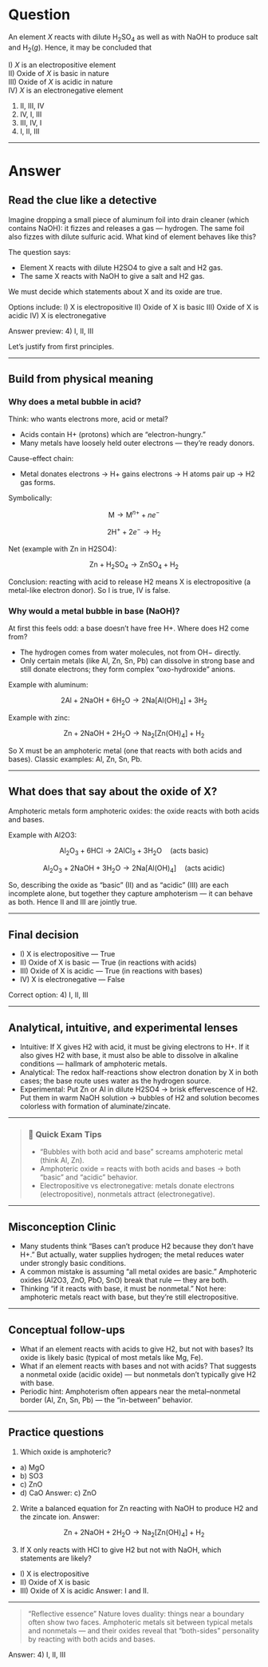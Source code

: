 # Question
An element $X$ reacts with dilute $\text{H}_2\text{SO}_4$ as well as with $\text{NaOH}$ to produce salt and $\text{H}_2(g)$. Hence, it may be concluded that

I) $X$ is an electropositive element  
II) Oxide of $X$ is basic in nature  
III) Oxide of $X$ is acidic in nature  
IV) $X$ is an electronegative element  

   1) II, III, IV  
   2) IV, I, III  
   3) III, IV, I  
   4) I, II, III

---
# Answer

## Read the clue like a detective

Imagine dropping a small piece of aluminum foil into drain cleaner (which contains NaOH): it fizzes and releases a gas — hydrogen. The same foil also fizzes with dilute sulfuric acid. What kind of element behaves like this?

The question says:
- Element X reacts with dilute H2SO4 to give a salt and H2 gas.
- The same X reacts with NaOH to give a salt and H2 gas.

We must decide which statements about X and its oxide are true.

Options include:
I) X is electropositive
II) Oxide of X is basic
III) Oxide of X is acidic
IV) X is electronegative

Answer preview: 4) I, II, III

Let’s justify from first principles.

---

## Build from physical meaning

### Why does a metal bubble in acid?
Think: who wants electrons more, acid or metal?

- Acids contain H+ (protons) which are “electron-hungry.”
- Many metals have loosely held outer electrons — they’re ready donors.

Cause-effect chain:
- Metal donates electrons → H+ gains electrons → H atoms pair up → H2 gas forms.

Symbolically:
```math
\text{M} \to \text{M}^{n+} + n e^-
```
```math
2\text{H}^+ + 2e^- \to \text{H}_2
```
Net (example with Zn in H2SO4):
```math
\text{Zn} + \text{H}_2\text{SO}_4 \to \text{ZnSO}_4 + \text{H}_2
```
Conclusion: reacting with acid to release H2 means X is electropositive (a metal-like electron donor). So I is true, IV is false.

### Why would a metal bubble in base (NaOH)?
At first this feels odd: a base doesn’t have free H+. Where does H2 come from?

- The hydrogen comes from water molecules, not from OH− directly.
- Only certain metals (like Al, Zn, Sn, Pb) can dissolve in strong base and still donate electrons; they form complex “oxo-hydroxide” anions.

Example with aluminum:
```math
2\text{Al} + 2\text{NaOH} + 6\text{H}_2\text{O} \to 2\text{Na[Al(OH)}_4] + 3\text{H}_2
```
Example with zinc:
```math
\text{Zn} + 2\text{NaOH} + 2\text{H}_2\text{O} \to \text{Na}_2[\text{Zn(OH)}_4] + \text{H}_2
```
So X must be an amphoteric metal (one that reacts with both acids and bases). Classic examples: Al, Zn, Sn, Pb.

---

## What does that say about the oxide of X?

Amphoteric metals form amphoteric oxides: the oxide reacts with both acids and bases.

Example with Al2O3:
```math
\text{Al}_2\text{O}_3 + 6\text{HCl} \to 2\text{AlCl}_3 + 3\text{H}_2\text{O}   \quad (\text{acts basic})
```
```math
\text{Al}_2\text{O}_3 + 2\text{NaOH} + 3\text{H}_2\text{O} \to 2\text{Na[Al(OH)}_4] \quad (\text{acts acidic})
```
So, describing the oxide as “basic” (II) and as “acidic” (III) are each incomplete alone, but together they capture amphoterism — it can behave as both. Hence II and III are jointly true.

---

## Final decision

- I) X is electropositive — True
- II) Oxide of X is basic — True (in reactions with acids)
- III) Oxide of X is acidic — True (in reactions with bases)
- IV) X is electronegative — False

Correct option: 4) I, II, III

---

## Analytical, intuitive, and experimental lenses

- Intuitive: If X gives H2 with acid, it must be giving electrons to H+. If it also gives H2 with base, it must also be able to dissolve in alkaline conditions — hallmark of amphoteric metals.
- Analytical: The redox half-reactions show electron donation by X in both cases; the base route uses water as the hydrogen source.
- Experimental: Put Zn or Al in dilute H2SO4 → brisk effervescence of H2. Put them in warm NaOH solution → bubbles of H2 and solution becomes colorless with formation of aluminate/zincate.

---

> ### 🧠 Quick Exam Tips
> - “Bubbles with both acid and base” screams amphoteric metal (think Al, Zn).
> - Amphoteric oxide = reacts with both acids and bases → both “basic” and “acidic” behavior.
> - Electropositive vs electronegative: metals donate electrons (electropositive), nonmetals attract (electronegative).

---

## Misconception Clinic

- Many students think “Bases can’t produce H2 because they don’t have H+.” But actually, water supplies hydrogen; the metal reduces water under strongly basic conditions.
- A common mistake is assuming “all metal oxides are basic.” Amphoteric oxides (Al2O3, ZnO, PbO, SnO) break that rule — they are both.
- Thinking “if it reacts with base, it must be nonmetal.” Not here: amphoteric metals react with base, but they’re still electropositive.

---

## Conceptual follow-ups

- What if an element reacts with acids to give H2, but not with bases? Its oxide is likely basic (typical of most metals like Mg, Fe).
- What if an element reacts with bases and not with acids? That suggests a nonmetal oxide (acidic oxide) — but nonmetals don’t typically give H2 with base.
- Periodic hint: Amphoterism often appears near the metal–nonmetal border (Al, Zn, Sn, Pb) — the “in-between” behavior.

---

## Practice questions

1) Which oxide is amphoteric?
- a) MgO
- b) SO3
- c) ZnO
- d) CaO
Answer: c) ZnO

2) Write a balanced equation for Zn reacting with NaOH to produce H2 and the zincate ion.
Answer:
```math
\text{Zn} + 2\text{NaOH} + 2\text{H}_2\text{O} \to \text{Na}_2[\text{Zn(OH)}_4] + \text{H}_2
```

3) If X only reacts with HCl to give H2 but not with NaOH, which statements are likely?
- I) X is electropositive
- II) Oxide of X is basic
- III) Oxide of X is acidic
Answer: I and II.

---

> “Reflective essence”
> Nature loves duality: things near a boundary often show two faces. Amphoteric metals sit between typical metals and nonmetals — and their oxides reveal that “both-sides” personality by reacting with both acids and bases.

Answer: 4) I, II, III